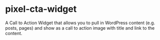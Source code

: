 pixel-cta-widget
================

A Call to Action Widget that allows you to pull in WordPress content (e.g. posts, pages) and show as a call to action image with title and link to the content.
